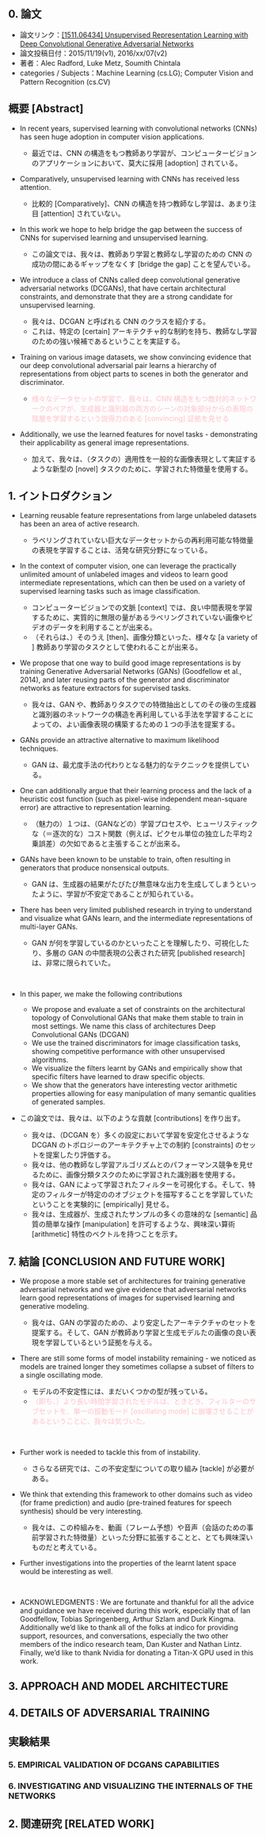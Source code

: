 ## 0. 論文
- 論文リンク：[[1511.06434] Unsupervised Representation Learning with Deep Convolutional Generative Adversarial Networks](https://arxiv.org/abs/1511.06434)
- 論文投稿日付：2015/11/19(v1), 2016/xx/07(v2)
- 著者：Alec Radford, Luke Metz, Soumith Chintala
- categories / Subjects：Machine Learning (cs.LG); Computer Vision and Pattern Recognition (cs.CV)

## 概要 [Abstract]

- In recent years, supervised learning with convolutional networks (CNNs) has seen huge adoption in computer vision applications. 
    - 最近では、CNN の構造をもつ教師あり学習が、コンピュータービジョンのアプリケーションにおいて、莫大に採用 [adoption] されている。

- Comparatively, unsupervised learning with CNNs has received less attention.
    - 比較的 [Comparatively]、CNN の構造を持つ教師なし学習は、あまり注目 [attention] されていない。

- In this work we hope to help bridge the gap between the success of CNNs for supervised learning and unsupervised learning. 
    - この論文では、我々は、教師あり学習と教師なし学習のための CNN の成功の間にあるギャップをなくす [bridge the gap] ことを望んでいる。

- We introduce a class of CNNs called deep convolutional generative adversarial networks (DCGANs), that have certain architectural constraints, and demonstrate that they are a strong candidate for unsupervised learning.
    - 我々は、DCGAN と呼ばれる CNN のクラスを紹介する。
    - これは、特定の [certain] アーキテクチャ的な制約を持ち、教師なし学習のための強い候補であるということを実証する。

- Training on various image datasets, we show convincing evidence that our deep convolutional adversarial pair learns a hierarchy of representations from object parts to scenes in both the generator and discriminator.
    - <font color="Pink">様々なデータセットの学習で、我々は、CNN 構造をもつ敵対的ネットワークのペアが、生成器と識別器の両方のシーンの対象部分からの表現の階層を学習するという説得力のある [convincing] 証拠を見せる</font>

- Additionally, we use the learned features for novel tasks - demonstrating their applicability as general image representations.
    - 加えて、我々は、（タスクの）適用性を一般的な画像表現として実証するような新型の [novel] タスクのために、学習された特徴量を使用する。

## 1. イントロダクション

- Learning reusable feature representations from large unlabeled datasets has been an area of active research.
    - ラベリングされていない巨大なデータセットからの再利用可能な特徴量の表現を学習することは、活発な研究分野になっている。

- In the context of computer vision, one can leverage the practically unlimited amount of unlabeled images and videos to learn good intermediate representations, which can then be used on a variety of supervised learning tasks such as image classification.
    - コンピュータービジョンでの文脈 [context] では、良い中間表現を学習するために、実質的に無限の量があるラベリングされていない画像やビデオのデータを利用することが出来る。
    - （それらは、）そのうえ [then]、画像分類といった、様々な [a variety of ] 教師あり学習のタスクとして使われることが出来る。

- We propose that one way to build good image representations is by training Generative Adversarial Networks (GANs) (Goodfellow et al., 2014), and later reusing parts of the generator and discriminator networks as feature extractors for supervised tasks.
    - 我々は、GAN や、教師ありタスクでの特徴抽出としてのその後の生成器と識別器のネットワークの構造を再利用している手法を学習することによっての、よい画像表現の構築するための１つの手法を提案する。

- GANs provide an attractive alternative to maximum likelihood techniques.
    - GAN は、最尤度手法の代わりとなる魅力的なテクニックを提供している。

- One can additionally argue that their learning process and the lack of a heuristic cost function (such as pixel-wise independent mean-square error) are attractive to representation learning.
    - （魅力の）１つは、（GANなどの）学習プロセスや、ヒューリスティックな（＝逐次的な）コスト関数（例えば、ピクセル単位の独立した平均２乗誤差）の欠如であると主張することが出来る。

- GANs have been known to be unstable to train, often resulting in generators that produce nonsensical outputs.
    - GAN は、生成器の結果がたびたび無意味な出力を生成してしまうといったように、学習が不安定であることが知られている。

- There has been very limited published research in trying to understand and visualize what GANs learn, and the intermediate representations of multi-layer GANs.
    - GAN が何を学習しているのかといったことを理解したり、可視化したり、多層の GAN の中間表現の公表された研究 [published research] は、非常に限られていた。

<br>

- In this paper, we make the following contributions
    - We propose and evaluate a set of constraints on the architectural topology of Convolutional GANs that make them stable to train in most settings. We name this class of architectures Deep Convolutional GANs (DCGAN)
    - We use the trained discriminators for image classification tasks, showing competitive performance with other unsupervised algorithms.
    - We visualize the filters learnt by GANs and empirically show that specific filters have learned to draw specific objects.
    - We show that the generators have interesting vector arithmetic properties allowing for easy manipulation of many semantic qualities of generated samples.

- この論文では、我々は、以下のような貢献 [contributions] を作り出す。
    - 我々は、（DCGAN を）多くの設定において学習を安定化させるような DCGAN のトポロジーのアーキテクチャ上での制約 [constraints] のセットを提案したり評価する。
    - 我々は、他の教師なし学習アルゴリズムとのパフォーマンス競争を見せるために、画像分類タスクのために学習された識別器を使用する。
    - 我々は、GAN によって学習されたフィルターを可視化する。そして、特定のフィルターが特定ののオブジェクトを描写することを学習していたということを実験的に [empirically] 見せる。
    - 我々は、生成器が、生成されたサンプルの多くの意味的な [semantic] 品質の簡単な操作 [manipulation] を許可するような、興味深い算術 [arithmetic] 特性のベクトルを持つことを示す。
    


## 7. 結論 [CONCLUSION AND FUTURE WORK]
- We propose a more stable set of architectures for training generative adversarial networks and we give evidence that adversarial networks learn good representations of images for supervised learning and generative modeling.
    - 我々は、GAN の学習のための、より安定したアーキテクチャのセットを提案する。そして、GAN が教師あり学習と生成モデルたの画像の良い表現を学習しているという証拠を与える。

- There are still some forms of model instability remaining - we noticed as models are trained longer they sometimes collapse a subset of filters to a single oscillating mode.
    - モデルの不安定性には、まだいくつかの型が残っている。
    - <font color="Pink">（即ち、）より長い時間学習されたモデルは、ときどき、フィルターのサブセットを、単一の振動モード [oscillating mode] に崩壊させることがあるということに、我々は気づいた。</font>

<br>

- Further work is needed to tackle this from of instability.
    - さらなる研究では、この不安定型についての取り組み [tackle] が必要がある。

- We think that extending this framework to other domains such as video (for frame prediction) and audio (pre-trained features for speech synthesis) should be very interesting.
    - 我々は、この枠組みを、動画（フレーム予想）や音声（会話のための事前学習された特徴量）といった分野に拡張することと、とても興味深いものだと考えている。

- Further investigations into the properties of the learnt latent space would be interesting as well.

<br>

- ACKNOWLEDGMENTS : We are fortunate and thankful for all the advice and guidance we have received during this work, especially that of Ian Goodfellow, Tobias Springenberg, Arthur Szlam and Durk Kingma. Additionally we’d like to thank all of the folks at indico for providing support, resources, and conversations, especially the two other members of the indico research team, Dan Kuster and Nathan Lintz. Finally, we’d like to thank Nvidia for donating a Titan-X GPU used in this work.


## 3. APPROACH AND MODEL ARCHITECTURE

## 4. DETAILS OF ADVERSARIAL TRAINING

## 実験結果

### 5. EMPIRICAL VALIDATION OF DCGANS CAPABILITIES

### 6. INVESTIGATING AND VISUALIZING THE INTERNALS OF THE NETWORKS


## 2. 関連研究 [RELATED WORK]

